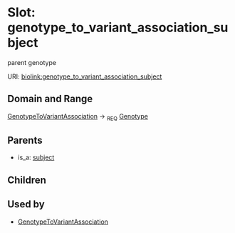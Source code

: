 
# Slot: genotype_to_variant_association_subject


parent genotype

URI: [biolink:genotype_to_variant_association_subject](https://w3id.org/biolink/vocab/genotype_to_variant_association_subject)


## Domain and Range

[GenotypeToVariantAssociation](GenotypeToVariantAssociation.md) ->  <sub>REQ</sub>
 [Genotype](Genotype.md)

## Parents

 *  is_a: [subject](subject.md)

## Children


## Used by

 * [GenotypeToVariantAssociation](GenotypeToVariantAssociation.md)
